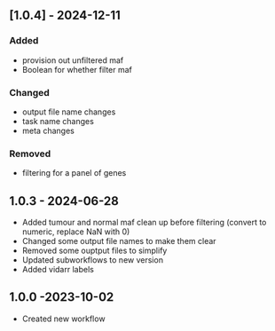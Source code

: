 ## [1.0.4] - 2024-12-11
### Added
- provision out unfiltered maf
- Boolean for whether filter maf

### Changed 
- output file name changes
- task name changes
- meta changes

### Removed
- filtering for a panel of genes

## 1.0.3 - 2024-06-28
- Added tumour and normal maf clean up before filtering (convert to numeric, replace NaN with 0)
- Changed some output file names to make them clear 
- Removed some ouptput files to simplify
- Updated subworkflows to new version
- Added vidarr labels

## 1.0.0 -2023-10-02
- Created new workflow
